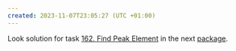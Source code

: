```yaml
---
created: 2023-11-07T23:05:27 (UTC +01:00)
---
```

Look solution for task [162. Find Peak Element](https://leetcode.com/problems/find-peak-element/?envType=study-plan-v2&envId=top-interview-150) in the next
[package](../../../../../LeetCode/LeetCode_75/Binary_Search/Medium/Find_Peak_Element/Solution.java).